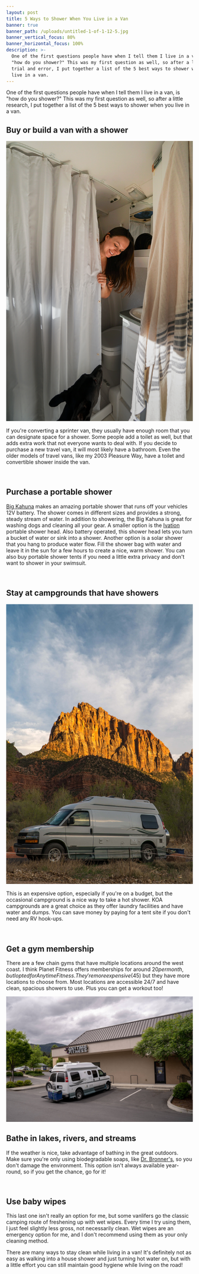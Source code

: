 ```yaml
---
layout: post
title: 5 Ways to Shower When You Live in a Van
banner: true
banner_path: /uploads/untitled-1-of-1-12-5.jpg
banner_vertical_focus: 80%
banner_horizontal_focus: 100%
description: >-
  One of the first questions people have when I tell them I live in a van, is
  "how do you shower?" This was my first question as well, so after a little
  trial and error, I put together a list of the 5 best ways to shower when you
  live in a van.
---
```


One of the first questions people have when I tell them I live in a van, is "how do you shower?" This was my first question as well, so after a little research, I put together a list of the 5 best ways to shower when you live in a van.

## **Buy or build a van with a shower**

![](/uploads/untitled-1-of-1-16-3.jpg)

If you're converting a sprinter van, they usually have enough room that you can designate space for a shower. Some people add a toilet as well, but that adds extra work that not everyone wants to deal with. If you decide to purchase a new travel van, it will most likely have a bathroom. Even the older models of travel vans, like my 2003 Pleasure Way, have a toilet and convertible shower inside the van.

&nbsp;

## **Purchase a portable shower**

[Big Kahuna](https://www.amazon.com/gp/product/B00KK2F84G/ref=as_li_tl?ie=UTF8&amp;camp=1789&amp;creative=9325&amp;creativeASIN=B00KK2F84G&amp;linkCode=as2&amp;tag=ashleyandthev-20&amp;linkId=aa20b8d599a5737a3413bd393a83ce88) makes an amazing portable shower that runs off your vehicles 12V battery. The shower comes in different sizes and provides a strong, steady stream of water. In addition to showering, the Big Kahuna is great for washing dogs and cleaning all your gear. A smaller option is the&nbsp;[Ivation](https://www.amazon.com/gp/product/B00IFHFJXI/ref=as_li_tl?ie=UTF8&amp;camp=1789&amp;creative=9325&amp;creativeASIN=B00IFHFJXI&amp;linkCode=as2&amp;tag=ashleyandthev-20&amp;linkId=ab0904dc7ef072a240c776ff00c68ccd) portable shower head. Also battery operated, this shower head lets you turn a bucket of water or sink into a shower. Another option is a solar shower that you hang to produce water flow. Fill the shower bag with water and leave it in the sun for a few hours to create a nice, warm shower. You can also buy portable shower tents if you need a little extra privacy and don't want to shower in your swimsuit.

&nbsp;

## **Stay at campgrounds that have showers**

![](/uploads/untitled-1-of-1-17-1-2.jpg)

This is an expensive option, especially if you're on a budget, but the occasional campground is a nice way to take a hot shower. KOA campgrounds are a great choice as they offer laundry facilities and have water and dumps. You can save money by paying for a tent site if you don't need any RV hook-ups.&nbsp;

&nbsp;

## **Get a gym membership**

There are a few chain gyms that have multiple locations around the west coast. I think Planet Fitness offers memberships for around $20 per month, but I opted for Anytime Fitness. They're more expensive ($45) but they have more locations to choose from. Most locations are accessible 24/7 and have clean, spacious showers to use. Plus you can get a workout too!

![](/uploads/dsc00301.jpg)

## **Bathe in lakes, rivers, and streams**

If the weather is nice, take advantage of bathing in the great outdoors. Make sure you're only using biodegradable soaps, like [Dr. Bronner's](https://www.amazon.com/gp/product/B001B0TLYE/ref=as_li_tl?ie=UTF8&amp;camp=1789&amp;creative=9325&amp;creativeASIN=B001B0TLYE&amp;linkCode=as2&amp;tag=ashleyandthev-20&amp;linkId=93715a1e0a5d86739f0d277732e03b1e), so you don't damage the environment. This option isn't always available year-round, so if you get the chance, go for it!

&nbsp;

## Use baby wipes

This last one isn't really an option for me, but some vanlifers go the classic camping route of freshening up with wet wipes. Every time I try using them, I just feel slightly less gross, not necessarily clean. Wet wipes are an emergency option for me, and I don't recommend using them as your only cleaning method.

There are many ways to stay clean while living in a van! It's definitely not as easy as walking into a house shower and just turning hot water on, but with a little effort you can still maintain good hygiene while living on the road!